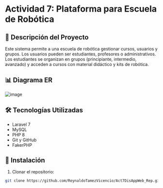 # Actividad 7: Plataforma para Escuela de Robótica

## 📘 Descripción del Proyecto
Este sistema permite a una escuela de robótica gestionar cursos, usuarios y grupos. Los usuarios pueden ser estudiantes, profesores o administrativos. Los estudiantes se organizan en grupos (principiante, intermedio, avanzado) y acceden a cursos con material didáctico y kits de robótica.

## 📊 Diagrama ER
![image](https://github.com/user-attachments/assets/0665cf0e-487b-4a78-9e87-31da1d14d9f4)

## 🛠️ Tecnologías Utilizadas
- Laravel 7
- MySQL
- PHP 8
- Git y GitHub
- FakerPHP

## 🚀 Instalación
1. Clonar el repositorio:
```bash
git clone https://github.com/ReynaldoTamezVicencio/Act7DisAppWeb_Rep.git
